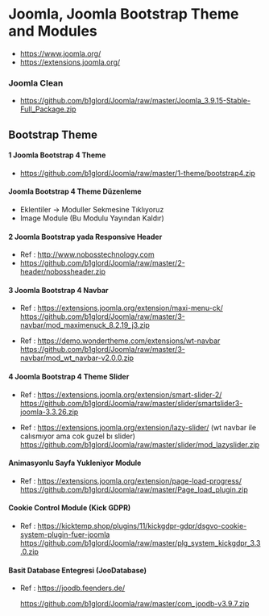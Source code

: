 # Joomla, Joomla Bootstrap Theme and Modules #
- https://www.joomla.org/
- https://extensions.joomla.org/

### Joomla Clean
- https://github.com/b1glord/Joomla/raw/master/Joomla_3.9.15-Stable-Full_Package.zip


## Bootstrap Theme
#### 1 Joomla Bootstrap 4 Theme
- https://github.com/b1glord/Joomla/raw/master/1-theme/bootstrap4.zip

#### Joomla Bootstrap 4 Theme Düzenleme
- Eklentiler -> Moduller Sekmesine Tıklıyoruz
- Image Module (Bu Modulu Yayından Kaldır)

#### 2 Joomla Bootstrap yada Responsive Header
- Ref : http://www.nobosstechnology.com
- https://github.com/b1glord/Joomla/raw/master/2-header/nobossheader.zip

#### 3 Joomla Bootstrap 4 Navbar
- Ref : https://extensions.joomla.org/extension/maxi-menu-ck/
 https://github.com/b1glord/Joomla/raw/master/3-navbar/mod_maximenuck_8.2.19_j3.zip

- Ref : https://demo.wondertheme.com/extensions/wt-navbar
 https://github.com/b1glord/Joomla/raw/master/3-navbar/mod_wt_navbar-v2.0.0.zip

#### 4 Joomla Bootstrap 4 Theme Slider
- Ref : https://extensions.joomla.org/extension/smart-slider-2/
 https://github.com/b1glord/Joomla/raw/master/slider/smartslider3-joomla-3.3.26.zip
 
- Ref : https://extensions.joomla.org/extension/lazy-slider/            (wt navbar ile calısmıyor ama cok guzel bı slider)
 https://github.com/b1glord/Joomla/raw/master/slider/mod_lazyslider.zip 

#### Animasyonlu Sayfa Yukleniyor Module
- Ref : https://extensions.joomla.org/extension/page-load-progress/
 https://github.com/b1glord/Joomla/raw/master/Page_load_plugin.zip

#### Cookie Control Module (Kick GDPR)
- Ref : https://kicktemp.shop/plugins/11/kickgdpr-gdpr/dsgvo-cookie-system-plugin-fuer-joomla
 https://github.com/b1glord/Joomla/raw/master/plg_system_kickgdpr_3.3.0.zip

#### Basit Database Entegresi (JooDatabase)
- Ref : https://joodb.feenders.de/ </p>
 https://github.com/b1glord/Joomla/raw/master/com_joodb-v3.9.7.zip

